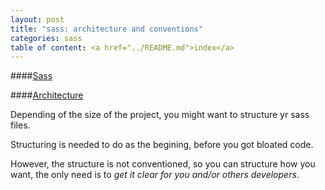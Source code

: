 ```yaml
---
layout: post
title: "sass: architecture and conventions"
categories: sass
table of content: <a href="../README.md">index</a>
---
```


####[Sass](#sass)

####[Architecture](#sass-architecture)

Depending of the size of the project,
you might want to structure yr sass files.

Structuring is needed to do as the begining, before you
got bloated code.

However, the structure is not conventioned, so you can structure
how you want, the only need is to _get it clear for you and/or
others developers_.

